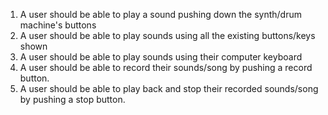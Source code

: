 <ol>
  <li>A user should be able to play a sound pushing down the synth/drum machine's buttons</li>
  <li>A user should be able to play sounds using all the existing buttons/keys shown</li>
  <li>A user should be able to play sounds using their computer keyboard</li>
  <li>A user should be able to record their sounds/song by pushing a record button.</li>
  <li>A user should be able to play back and stop their recorded sounds/song by pushing a stop button.</li>
</ol>
